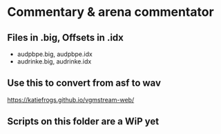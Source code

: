 # Commentary & arena commentator

## Files in .big, Offsets in .idx
- audpbpe.big, audpbpe.idx
- audrinke.big, audrinke.idx

## Use this to convert from asf to wav

https://katiefrogs.github.io/vgmstream-web/

## Scripts on this folder are a WiP yet


